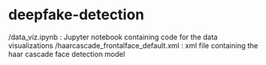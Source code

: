 # deepfake-detection

/data_viz.ipynb : Jupyter notebook containing code for the data visualizations
/haarcascade_frontalface_default.xml : xml file containing the haar cascade face detection model
